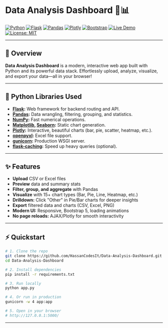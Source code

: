 # Data Analysis Dashboard 🐍📊

[![Python](https://img.shields.io/badge/Python-3.8%2B-blue?logo=python)](https://www.python.org/)
[![Flask](https://img.shields.io/badge/Flask-2.x-lightgrey?logo=flask)](https://flask.palletsprojects.com/)
[![Pandas](https://img.shields.io/badge/Pandas-2.x-yellow?logo=pandas)](https://pandas.pydata.org/)
[![Plotly](https://img.shields.io/badge/Plotly-5.x-blueviolet?logo=plotly)](https://plotly.com/python/)
[![Bootstrap](https://img.shields.io/badge/Bootstrap-5.x-purple?logo=bootstrap)](https://getbootstrap.com/)
[![Live Demo](https://img.shields.io/badge/Live%20Demo-Render-green?logo=render)](https://data-analysis-dashboard-w47o.onrender.com/)
[![License: MIT](https://img.shields.io/badge/License-MIT-green.svg)](LICENSE)

---

## 🚀 Overview

**Data Analysis Dashboard** is a modern, interactive web app built with Python and its powerful data stack. Effortlessly upload, analyze, visualize, and export your data—all in your browser!

---

## 🧰 Python Libraries Used

- **[Flask](https://flask.palletsprojects.com/):** Web framework for backend routing and API.
- **[Pandas](https://pandas.pydata.org/):** Data wrangling, filtering, grouping, and statistics.
- **[NumPy](https://numpy.org/):** Fast numerical operations.
- **[Matplotlib](https://matplotlib.org/), [Seaborn](https://seaborn.pydata.org/):** Static chart generation.
- **[Plotly](https://plotly.com/python/):** Interactive, beautiful charts (bar, pie, scatter, heatmap, etc.).
- **[openpyxl](https://openpyxl.readthedocs.io/):** Excel file support.
- **[gunicorn](https://gunicorn.org/):** Production WSGI server.
- **[flask-caching](https://flask-caching.readthedocs.io/):** Speed up heavy queries (optional).

---

## ✨ Features

- **Upload** CSV or Excel files
- **Preview** data and summary stats
- **Filter, group, and aggregate** with Pandas
- **Visualize** with 15+ chart types (Bar, Pie, Line, Heatmap, etc.)
- **Drilldown:** Click "Other" in Pie/Bar charts for deeper insights
- **Export** filtered data and charts (CSV, Excel, PNG)
- **Modern UI:** Responsive, Bootstrap 5, loading animations
- **No page reloads:** AJAX/Plotly for smooth interactivity

---

## ⚡ Quickstart

```bash
# 1. Clone the repo
git clone https://github.com/HassanCodesIt/Data-Analysis-Dashboard.git
cd Data-Analysis-Dashboard

# 2. Install dependencies
pip install -r requirements.txt

# 3. Run locally
python app.py

# 4. Or run in production
gunicorn -w 4 app:app

# 5. Open in your browser
# http://127.0.0.1:5000/
```

---

